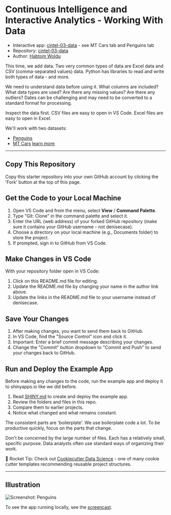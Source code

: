 # Continuous Intelligence and Interactive Analytics - Working With Data

- Interactive app: [cintel-03-data](https://habtomwoldu.shinyapps.io/cintel-03-data/) - see MT Cars tab and Penguins tab
- Repository: [cintel-03-data](https://github.com/Habtom1999/cintel-03-data)
- Author: [Habtom Woldu](https://github.com/denisecase)

This time, we add data. 
Two very common types of data are Excel data and CSV (comma-separated values) data.
Python has libraries to read and write both types of data - and more.

We need to understand data before using it.
What columns are included? What data types are used?
Are there any missing values? Are there any outliers?
Dates can be challenging and may need to be converted to a standard format for processing.

Inspect the data first. 
CSV files are easy to open in VS Code.
Excel files are easy to open in Excel.

We'll work with two datasets:

- [Penguins](https://education.rstudio.com/blog/2020/07/palmerpenguins-cran/)
- [MT Cars](https://shinylive.io/py/examples/#read-local-csv) [learn more](https://www.stat.ubc.ca/~gavin/STEPIBookNewStyle/course/num/Day3/Session3.2.pdf)

-----

## Copy This Repository

Copy this starter repository into your own GitHub account by clicking the 'Fork' button at the top of this page. 

## Get the Code to your Local Machine
    
1. Open VS Code and from the menu, select **View** / **Command Palette**.
1. Type "Git: Clone" in the command palette and select it.
1. Enter the URL (web address) of your forked GitHub repository (make sure it contains your GitHub username - not denisecase).
1. Choose a directory on your local machine (e.g., Documents folder) to store the project.
1. If prompted, sign in to GitHub from VS Code.

## Make Changes in VS Code

With your repository folder open in VS Code:

1. Click on this README.md file for editing.
1. Update the README.md file by changing your name in the author link above.
1. Update the links in the README.md file to your username instead of denisecase.

## Save Your Changes

1. After making changes, you want to send them back to GitHub.
1. In VS Code, find the "Source Control" icon and click it.
1. Important: Enter a brief commit message describing your changes.
1. Change the "Commit" button dropdown to "Commit and Push" to send your changes back to GitHub.

## Run and Deploy the Example App

Before making any changes to the code, run the example app and deploy it to shinyapps.io like we did before. 

1. Read [SHINY.md](SHINY.md) to create and deploy the example app. 
1. Review the folders and files in this repo. 
1. Compare them to earlier projects.
1. Notice what changed and what remains constant. 

The consistent parts are 'boilerplate'.
We use boilerplate code a lot. To be productive quickly, focus on the parts that change.

Don't be concerned by the large number of files. Each has a relatively small, specific purpose.
Data analysts often use standard ways of organizing their work. 

🚀 Rocket Tip: Check out [Cookiecutter Data Science](https://drivendata.github.io/cookiecutter-data-science/#directory-structure) - one of many cookie cutter templates recommending reusable project structures.

-----

## Illustration

![Screenshot: Penguins](images/screenshot_penguins.PNG)

To see the app running locally, see the [screencast](https://app.screencast.com/JeHKkjIA8bUXp).

